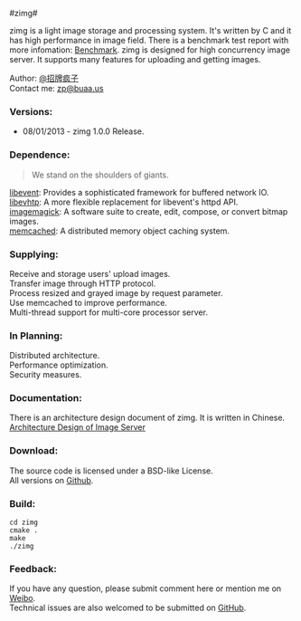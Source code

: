 #zimg#


zimg is a light image storage and processing system. It's written by C and it has high performance in image field. There is a benchmark test report with more infomation: [Benchmark](http://zimg.buaa.us/benchmark.html). zimg is designed for high concurrency image server. It supports many features for uploading and getting images.  

Author: [@招牌疯子](http://weibo.com/819880808)  
Contact me: zp@buaa.us  

### Versions:
- 08/01/2013 - zimg 1.0.0 Release.

### Dependence:
> We stand on the shoulders of giants.  

[libevent](https://github.com/libevent/libevent): Provides a sophisticated framework for buffered network IO.  
[libevhtp](https://github.com/ellzey/libevhtp): A more flexible replacement for libevent's httpd API.  
[imagemagick](http://www.imagemagick.org/script/magick-wand.php): A software suite to create, edit, compose, or convert bitmap images.  
[memcached](https://github.com/memcached/memcached): A distributed memory object caching system.  

### Supplying:
Receive and storage users' upload images.  
Transfer image through HTTP protocol.  
Process resized and grayed image by request parameter.  
Use memcached to improve performance.  
Multi-thread support for multi-core processor server.  

### In Planning:
Distributed architecture.  
Performance optimization.  
Security measures.  

### Documentation:
There is an architecture design document of zimg. It is written in Chinese.  
[Architecture Design of Image Server](http://zimg.buaa.us/arch_design.html)

### Download:
The source code is licensed under a BSD-like License.  
All versions on [Github](https://github.com/buaazp/zimg).  

### Build:

	cd zimg  
    cmake .
	make  
	./zimg  

### Feedback:
If you have any question, please submit comment here or mention me on [Weibo](http://weibo.com/819880808).  
Technical issues are also welcomed to be submitted on [GitHub](https://github.com/buaazp/zimg/issues).

